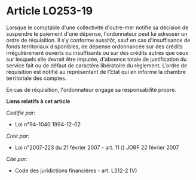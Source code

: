 # Article LO253-19

Lorsque le comptable d'une collectivité d'outre-mer notifie sa décision de suspendre le paiement d'une dépense, l'ordonnateur
peut lui adresser un ordre de réquisition. Il s'y conforme aussitôt, sauf en cas d'insuffisance de fonds territoriaux
disponibles, de dépense ordonnancée sur des crédits irrégulièrement ouverts ou insuffisants ou sur des crédits autres que
ceux sur lesquels elle devrait être imputée, d'absence totale de justification du service fait ou de défaut de caractère
libératoire du règlement. L'ordre de réquisition est notifié au représentant de l'Etat qui en informe la chambre territoriale
des comptes.

En cas de réquisition, l'ordonnateur engage sa responsabilité propre.

**Liens relatifs à cet article**

_Codifié par_:

  - Loi n°94-1040 1994-12-02

_Créé par_:

  - Loi n°2007-223 du 21 février 2007 - art. 11 () JORF 22 février 2007

_Cité par_:

  - Code des juridictions financières - art. L312-2 (V)
